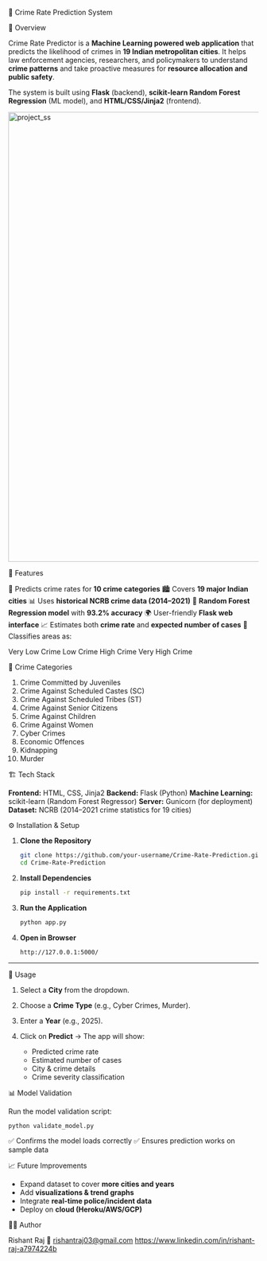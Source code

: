 📌 Crime Rate Prediction System

 📖 Overview

Crime Rate Predictor is a **Machine Learning powered web application** that predicts the likelihood of crimes in **19 Indian metropolitan cities**.
It helps law enforcement agencies, researchers, and policymakers to understand **crime patterns** and take proactive measures for **resource allocation and public safety**.

The system is built using **Flask** (backend), **scikit-learn Random Forest Regression** (ML model), and **HTML/CSS/Jinja2** (frontend).

<img width="1889" height="904" alt="project_ss" src="https://github.com/user-attachments/assets/aab2c983-8d72-4e9f-b1e8-9943e7ab8f99" />


🚀 Features

 🔎 Predicts crime rates for **10 crime categories**
 🏙️ Covers **19 major Indian cities**
 📊 Uses **historical NCRB crime data (2014–2021)**
 🤖 **Random Forest Regression model** with **93.2% accuracy**
 🌍 User-friendly **Flask web interface**
 📈 Estimates both **crime rate** and **expected number of cases**
 📌 Classifies areas as:

   Very Low Crime
   Low Crime
   High Crime
   Very High Crime



🧩 Crime Categories

1. Crime Committed by Juveniles
2. Crime Against Scheduled Castes (SC)
3. Crime Against Scheduled Tribes (ST)
4. Crime Against Senior Citizens
5. Crime Against Children
6. Crime Against Women
7. Cyber Crimes
8. Economic Offences
9. Kidnapping
10. Murder



🏗️ Tech Stack

**Frontend:** HTML, CSS, Jinja2
**Backend:** Flask (Python)
**Machine Learning:** scikit-learn (Random Forest Regressor)
**Server:** Gunicorn (for deployment)
**Dataset:** NCRB (2014–2021 crime statistics for 19 cities)



⚙️ Installation & Setup

1. **Clone the Repository**

   ```bash
   git clone https://github.com/your-username/Crime-Rate-Prediction.git
   cd Crime-Rate-Prediction
   ```

2. **Install Dependencies**

   ```bash
   pip install -r requirements.txt
   ```

3. **Run the Application**

   ```bash
   python app.py
   ```

4. **Open in Browser**

   ```
   http://127.0.0.1:5000/
   ```

---

🎯 Usage

1. Select a **City** from the dropdown.
2. Choose a **Crime Type** (e.g., Cyber Crimes, Murder).
3. Enter a **Year** (e.g., 2025).
4. Click on **Predict** → The app will show:

   * Predicted crime rate
   * Estimated number of cases
   * City & crime details
   * Crime severity classification



📊 Model Validation

Run the model validation script:

```bash
python validate_model.py
```

 ✅ Confirms the model loads correctly
 ✅ Ensures prediction works on sample data



📈 Future Improvements

* Expand dataset to cover **more cities and years**
* Add **visualizations & trend graphs**
* Integrate **real-time police/incident data**
* Deploy on **cloud (Heroku/AWS/GCP)**


👨‍💻 Author

Rishant Raj
📧 [rishantraj03@gmail.com](mailto:rishantraj03@gmail.com)
https://www.linkedin.com/in/rishant-raj-a7974224b



